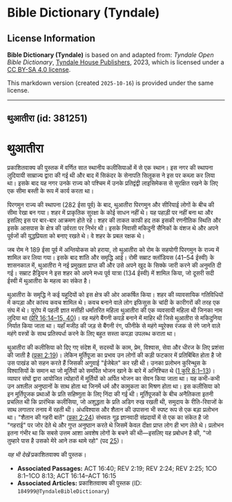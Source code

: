 # Bible Dictionary (Tyndale)

## License Information

**Bible Dictionary (Tyndale)** is based on and adapted from: _Tyndale Open Bible Dictionary_, [Tyndale House Publishers](https://tyndaleopenresources.com/), 2023, which is licensed under a [CC BY-SA 4.0 license](https://creativecommons.org/licenses/by-sa/4.0/legalcode.en).

This markdown version (created `2025-10-16`) is provided under the same license.



--------------------------------

## थुआतीरा (id: 381251)

थुआतीरा
=======

प्रकाशितवाक्य की पुस्तक में वर्णित सात स्थानीय कलीसियाओं में से एक स्थान। इस नगर की स्थापना लुदियायी साम्राज्य द्वारा की गई थी और बाद में सिकंदर के सेनापति सिलूकस ने इस पर कब्ज़ा कर लिया था। इसके बाद यह नगर उनके राज्य को पश्चिम में उनके प्रतिद्वंद्वी लाइसिमेकस से सुरक्षित रखने के लिए एक सीमा बस्ती के रूप में कार्य करता था।

पिरगमुन राज्य की स्थापना (282 ईसा पूर्व) के बाद, थुआतीरा पिरगमुन और सीरियाई लोगों के बीच की सीमा रेखा बन गया। शहर में प्राकृतिक सुरक्षा के कोई साधन नहीं थे। यह पहाड़ी पर नहीं बना था और इसलिए इस पर बार\-बार आक्रमण होते रहे। शहर की ताकत काफी हद तक इसकी रणनीतिक स्थिति और इसके आसपास के क्षेत्र की उर्वरता पर निर्भर थी। इसके निवासी मकिदुनी सैनिकों के वंशज थे और अपने पूर्वजों की युद्धप्रियता को बनाए रखते थे। वे शहर के प्रबल रक्षक थे।

जब रोम ने 189 ईसा पूर्व में अन्तियोकस को हराया, तो थुआतीरा को रोम के सहयोगी पिरगमुन के राज्य में शामिल कर लिया गया। इसके बाद शांति और समृद्धि आई। रोमी सम्राट क्लॉडियस (41–54 ईस्वी) के शासनकाल में, थुआतीरा ने नई प्रमुखता प्राप्त की और उसे अपने खुद के सिक्के जारी करने की अनुमति दी गई। सम्राट हैड्रियन ने इस शहर को अपने मध्य पूर्व यात्रा (134 ईस्वी) में शामिल किया, जो दूसरी सदी ईस्वी में थुआतीरा के महत्व का संकेत है।

थुआतीरा के समृद्धि ने कई यहूदियों को इस क्षेत्र की ओर आकर्षित किया। शहर की व्यावसायिक गतिविधियों में कपड़ा और कांस्य कवच शामिल थे। कवच बनाने वाले लोग इफिसुस के चांदी के कारीगरों की तरह एक संघ में थे। यूरोप में पहली ज्ञात मसीही धर्मांतरित महिला थुआतीरा की एक व्यवसायी महिला थी जिनका नाम लुदिया था ([प्रेरि 16:14–15, 40](https://ref.ly/Acts16:14-Acts16:15,Acts16:40))। वह महंगे बैंगनी कपड़े बनाने में माहिर थी जिसे थुआतीरा से मकिदुनिया निर्यात किया जाता था। यहाँ मजीठ की जड़ से बैंगनी रंग, फीनीके से महंगे म्यूरेक्स रंजक से रंगे जाने वाले महंगे वस्त्रों के साथ प्रतिस्पर्धा करने के लिए बहुत सस्ता कपड़ा उपलब्ध कराता था।

थुआतीरा की कलीसिया को दिए गए संदेश में, सदस्यों के काम, प्रेम, विश्वास, सेवा और धीरज के लिए प्रशंसा की जाती है ([प्रका 2:19](https://ref.ly/Rev2:19))। लेकिन मूर्तिपूजा का प्रभाव उन लोगों की कड़ी फटकार में प्रतिबिंबित होता है जो उस पाखंड को सहन करते हैं जिसकी अगुवाई "ईजेबेल" कर रही थी। उनका प्रलोभन कुरिन्थुस के विश्वासियों के समान था जो मूर्तियों को समर्पित भोजन खाने के बारे में अनिश्चित थे ([1 कुरि 8:1–13](https://ref.ly/1Cor8:1-1Cor8:13))। व्यापार संघों द्वारा आयोजित त्योहारों में मूर्तियों को अर्पित भोजन का सेवन किया जाता था। यह कभी\-कभी उन अश्लील अनुष्ठानों के साथ होता था जिनमें धर्म और कामुकता का मिश्रण होता था। इस कलीसिया को इन मूर्तिपूजक प्रथाओं के प्रति सहिष्णुता के लिए निंदा की गई थी। मूर्तिपूजकों के बीच अनैतिकता इतनी प्रचलित थी कि प्रारंभिक कलीसिया, जो अशुद्धता के प्रति अडिग रुख रखती थी, समुदाय के रीति\-रिवाजों के साथ लगातार तनाव में रहती थी। अंधविश्वास और शैतान की उपासना भी स्पष्ट रूप से एक बड़ा प्रलोभन था। "शैतान की गहरी बातें" ([प्रका 2:24](https://ref.ly/Rev2:24)) संभवतः गूढ़ ज्ञानवादी संप्रदायों में से एक का संकेत है जो "गहराई" पर जोर देते थे और गुप्त अनुष्ठान करते थे जिसमें केवल दीक्षा प्राप्त लोग ही भाग लेते थे। प्रलोभन इतना गंभीर था कि सबसे उत्तम आशा अवशेष लोगों के बचने की थी—इसलिए यह प्रबोधन है की, "जो तुम्हारे पास है उसको मेरे आने तक थामे रहो" (पद [25](https://ref.ly/Rev2:25))।

*यह भी देखें* प्रकाशितवाक्य की पुस्तक।

* **Associated Passages:** ACT 16:40; REV 2:19; REV 2:24; REV 2:25; 1CO 8:1–1CO 8:13; ACT 16:14–ACT 16:15
* **Associated Articles:** प्रकाशितवाक्य की पुस्तक (ID: `184999@TyndaleBibleDictionary`)

